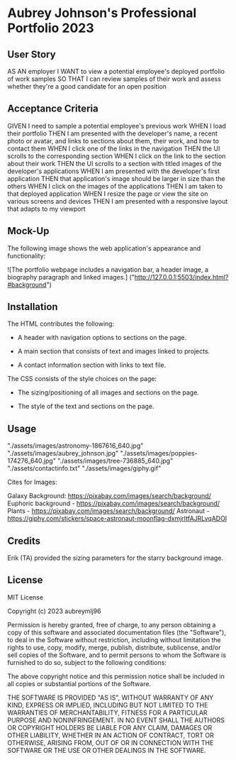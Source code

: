 # Aubrey Johnson's Professional Portfolio 2023

## User Story

AS AN employer
I WANT to view a potential employee's deployed portfolio of work samples
SO THAT I can review samples of their work and assess whether they're a good candidate for an open position

## Acceptance Criteria

GIVEN I need to sample a potential employee's previous work
WHEN I load their portfolio
THEN I am presented with the developer's name, a recent photo or avatar, and links to sections about them, their work, and how to contact them
WHEN I click one of the links in the navigation
THEN the UI scrolls to the corresponding section
WHEN I click on the link to the section about their work
THEN the UI scrolls to a section with titled images of the developer's applications
WHEN I am presented with the developer's first application
THEN that application's image should be larger in size than the others
WHEN I click on the images of the applications
THEN I am taken to that deployed application
WHEN I resize the page or view the site on various screens and devices
THEN I am presented with a responsive layout that adapts to my viewport


## Mock-Up

The following image shows the web application's appearance and functionality:

![The portfolio webpage includes a navigation bar, a header image, a biography paragraph and linked images.] ("http://127.0.0.1:5503/index.html?#background")


## Installation

The HTML contributes the following:

- A header with navigation options to sections on the page.

- A main section that consists of text and images linked to projects.

- A contact information section with links to text file.

The CSS consists of the style choices on the page:

- The sizing/positioning of all images and sections on the page.

- The style of the text and sections on the page.

## Usage

"./assets/images/astronomy-1867616_640.jpg"
"./assets/images/aubrey_johnson.jpg"
"./assets/images/poppies-174276_640.jpg"
"./assets/images/tree-736885_640.jpg"
"./assets/contactinfo.txt"
"./assets/images/giphy.gif"

Cites for Images:

Galaxy Background: https://pixabay.com/images/search/background/
Euphoric background - https://pixabay.com/images/search/background/
Plants - https://pixabay.com/images/search/background/
Astronaut - https://giphy.com/stickers/space-astronaut-moonflag-dxmjrltfAJRLvqADOl  


## Credits

Erik (TA) provided the sizing parameters for the starry background image.

## License

MIT License

Copyright (c) 2023 aubreymlj96

Permission is hereby granted, free of charge, to any person obtaining a copy
of this software and associated documentation files (the "Software"), to deal
in the Software without restriction, including without limitation the rights
to use, copy, modify, merge, publish, distribute, sublicense, and/or sell
copies of the Software, and to permit persons to whom the Software is
furnished to do so, subject to the following conditions:

The above copyright notice and this permission notice shall be included in all
copies or substantial portions of the Software.

THE SOFTWARE IS PROVIDED "AS IS", WITHOUT WARRANTY OF ANY KIND, EXPRESS OR
IMPLIED, INCLUDING BUT NOT LIMITED TO THE WARRANTIES OF MERCHANTABILITY,
FITNESS FOR A PARTICULAR PURPOSE AND NONINFRINGEMENT. IN NO EVENT SHALL THE
AUTHORS OR COPYRIGHT HOLDERS BE LIABLE FOR ANY CLAIM, DAMAGES OR OTHER
LIABILITY, WHETHER IN AN ACTION OF CONTRACT, TORT OR OTHERWISE, ARISING FROM,
OUT OF OR IN CONNECTION WITH THE SOFTWARE OR THE USE OR OTHER DEALINGS IN THE
SOFTWARE.

